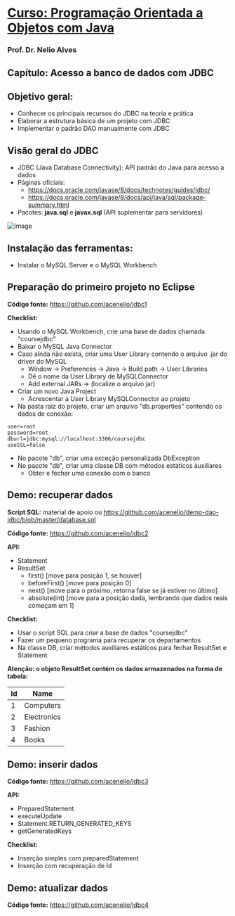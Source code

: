 # [Curso: Programação Orientada a Objetos com Java](https://www.udemy.com/course/java-curso-completo)

### Prof. Dr. Nelio Alves

## Capítulo: Acesso a banco de dados com JDBC

## Objetivo geral:

- Conhecer os principais recursos do JDBC na teoria e prática
- Elaborar a estrutura básica de um projeto com JDBC
- Implementar o padrão DAO manualmente com JDBC

## Visão geral do JDBC

- JDBC (Java Database Connectivity): API padrão do Java para acesso a dados
- Páginas oficiais:
  - https://docs.oracle.com/javase/8/docs/technotes/guides/jdbc/
  - https://docs.oracle.com/javase/8/docs/api/java/sql/package-summary.html
- Pacotes: **java.sql** e **javax.sql** (API suplementar para servidores)

![image](https://user-images.githubusercontent.com/56324728/90773284-0ac35280-e2cc-11ea-84d0-273932623bc9.png)

## Instalação das ferramentas:

- Instalar o MySQL Server e o MySQL Workbench

## Preparação do primeiro projeto no Eclipse

**Código fonte:** https://github.com/acenelio/jdbc1

**Checklist:**
- Usando o MySQL Workbench, crie uma base de dados chamada "coursejdbc"
- Baixar o MySQL Java Connector
- Caso ainda não exista, criar uma User Library contendo o arquivo .jar do driver do MySQL
  - Window -> Preferences -> Java -> Build path -> User Libraries
  - Dê o nome da User Library de MySQLConnector
  - Add external JARs -> (localize o arquivo jar)
- Criar um novo Java Project
  - Acrescentar a User Library MySQLConnector ao projeto
- Na pasta raiz do projeto, criar um arquivo "db.properties" contendo os dados de conexão:

```
user=root
password=root
dburl=jdbc:mysql://localhost:3306/coursejdbc
useSSL=false
```

- No pacote "db", criar uma exceção personalizada DbException
- No pacote "db", criar uma classe DB com métodos estáticos auxiliares
  - Obter e fechar uma conexão com o banco
  
## Demo: recuperar dados

**Script SQL:** material de apoio ou https://github.com/acenelio/demo-dao-jdbc/blob/master/database.sql

**Código fonte:** https://github.com/acenelio/jdbc2

**API:**
- Statement
- ResultSet
  - first() [move para posição 1, se houver]
  - beforeFirst() [move para posição 0]
  - next() [move para o próximo, retorna false se já estiver no último]
  - absolute(int) [move para a posição dada, lembrando que dados reais começam em 1]
  
**Checklist:**
- Usar o script SQL para criar a base de dados "coursejdbc"
- Fazer um pequeno programa para recuperar os departamentos
- Na classe DB, criar métodos auxiliares estáticos para fechar ResultSet e Statement
  
**Atenção: o objeto ResultSet contém os
dados armazenados na forma de tabela:**

| Id | Name         |
|--- | ---          |
| 1  | Computers    |
| 2  | Electronics  |
| 3  | Fashion      |
| 4  | Books        |

## Demo: inserir dados

**Código fonte:** https://github.com/acenelio/jdbc3

**API:**
- PreparedStatement
- executeUpdate
- Statement.RETURN_GENERATED_KEYS
- getGeneratedKeys

**Checklist:**
- Inserção simples com preparedStatement
- Inserção com recuperação de Id

## Demo: atualizar dados

**Código fonte:** https://github.com/acenelio/jdbc4
